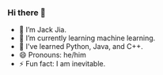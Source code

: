 ### Hi there 👋

- 🔭 I’m Jack Jia.
- 🌱 I’m currently learning machine learning.
- 👯 I've learned Python, Java, and C++.
- 😄 Pronouns: he/him
- ⚡ Fun fact: I am inevitable.
